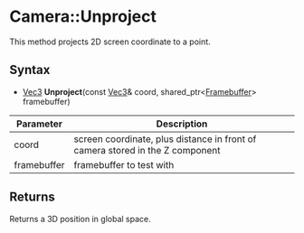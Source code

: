 # Camera::Unproject

This method projects 2D screen coordinate to a point.

## Syntax

- [Vec3](Vec3.md) **Unproject**(const [Vec3](Vec3.md)& coord, shared_ptr<[Framebuffer](Framebuffer.md)\> framebuffer)

| Parameter | Description |
|---|---|
| coord | screen coordinate, plus distance in front of camera stored in the Z component |
| framebuffer | framebuffer to test with |

## Returns

Returns a 3D position in global space.
